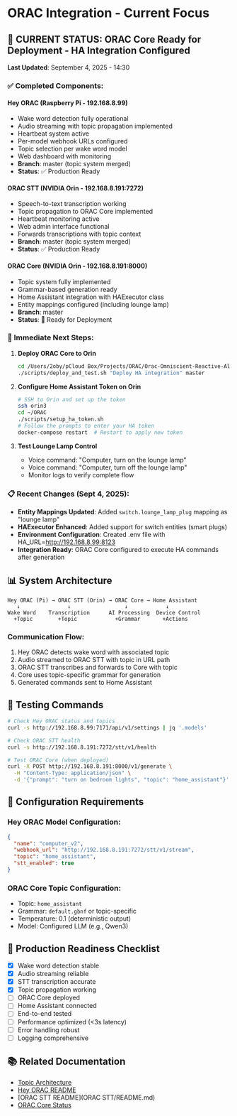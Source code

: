 # ORAC Integration - Current Focus

## 🔄 CURRENT STATUS: ORAC Core Ready for Deployment - HA Integration Configured

**Last Updated**: September 4, 2025 - 14:30

### ✅ Completed Components:

#### **Hey ORAC (Raspberry Pi - 192.168.8.99)**
- Wake word detection fully operational
- Audio streaming with topic propagation implemented
- Heartbeat system active
- Per-model webhook URLs configured
- Topic selection per wake word model
- Web dashboard with monitoring
- **Branch**: master (topic system merged)
- **Status**: ✅ Production Ready

#### **ORAC STT (NVIDIA Orin - 192.168.8.191:7272)**  
- Speech-to-text transcription working
- Topic propagation to ORAC Core implemented
- Heartbeat monitoring active
- Web admin interface functional
- Forwards transcriptions with topic context
- **Branch**: master (topic system merged)
- **Status**: ✅ Production Ready

#### **ORAC Core (NVIDIA Orin - 192.168.8.191:8000)**
- Topic system fully implemented
- Grammar-based generation ready
- Home Assistant integration with HAExecutor class
- Entity mappings configured (including lounge lamp)
- **Branch**: master
- **Status**: 🔧 Ready for Deployment

### 🎯 Immediate Next Steps:

1. **Deploy ORAC Core to Orin**
   ```bash
   cd /Users/2oby/pCloud Box/Projects/ORAC/Orac-Omniscient-Reactive-Algorithmic-Core
   ./scripts/deploy_and_test.sh "Deploy HA integration" master
   ```

2. **Configure Home Assistant Token on Orin**
   ```bash
   # SSH to Orin and set up the token
   ssh orin3
   cd ~/ORAC
   ./scripts/setup_ha_token.sh
   # Follow the prompts to enter your HA token
   docker-compose restart  # Restart to apply new token
   ```

3. **Test Lounge Lamp Control**
   - Voice command: "Computer, turn on the lounge lamp"
   - Voice command: "Computer, turn off the lounge lamp"
   - Monitor logs to verify complete flow

### 📋 Recent Changes (Sept 4, 2025):

- **Entity Mappings Updated**: Added `switch.lounge_lamp_plug` mapping as "lounge lamp"
- **HAExecutor Enhanced**: Added support for switch entities (smart plugs)
- **Environment Configuration**: Created .env file with HA_URL=http://192.168.8.99:8123
- **Integration Ready**: ORAC Core configured to execute HA commands after generation

## 📊 System Architecture

```
Hey ORAC (Pi) → ORAC STT (Orin) → ORAC Core → Home Assistant
   ↓               ↓                 ↓            ↓
Wake Word    Transcription      AI Processing  Device Control
  +Topic        +Topic            +Grammar       +Actions
```

### Communication Flow:
1. Hey ORAC detects wake word with associated topic
2. Audio streamed to ORAC STT with topic in URL path
3. ORAC STT transcribes and forwards to Core with topic
4. Core uses topic-specific grammar for generation
5. Generated commands sent to Home Assistant

## 🧪 Testing Commands

```bash
# Check Hey ORAC status and topics
curl -s http://192.168.8.99:7171/api/v1/settings | jq '.models'

# Check ORAC STT health
curl -s http://192.168.8.191:7272/stt/v1/health

# Test ORAC Core (when deployed)
curl -X POST http://192.168.8.191:8000/v1/generate \
  -H "Content-Type: application/json" \
  -d '{"prompt": "turn on bedroom lights", "topic": "home_assistant"}'
```

## 📝 Configuration Requirements

### Hey ORAC Model Configuration:
```json
{
  "name": "computer_v2",
  "webhook_url": "http://192.168.8.191:7272/stt/v1/stream",
  "topic": "home_assistant",
  "stt_enabled": true
}
```

### ORAC Core Topic Configuration:
- Topic: `home_assistant`
- Grammar: `default.gbnf` or topic-specific
- Temperature: 0.1 (deterministic output)
- Model: Configured LLM (e.g., Qwen3)

## 🚀 Production Readiness Checklist

- [x] Wake word detection stable
- [x] Audio streaming reliable
- [x] STT transcription accurate
- [x] Topic propagation working
- [ ] ORAC Core deployed
- [ ] Home Assistant connected
- [ ] End-to-end tested
- [ ] Performance optimized (<3s latency)
- [ ] Error handling robust
- [ ] Logging comprehensive

## 📚 Related Documentation

- [Topic Architecture](Topic/TOPIC_ARCHITECTURE.md)
- [Hey ORAC README](Hey_Orac/README.md)
- [ORAC STT README](ORAC STT/README.md)
- [ORAC Core Status](ORAC_CORE_STATUS.md)